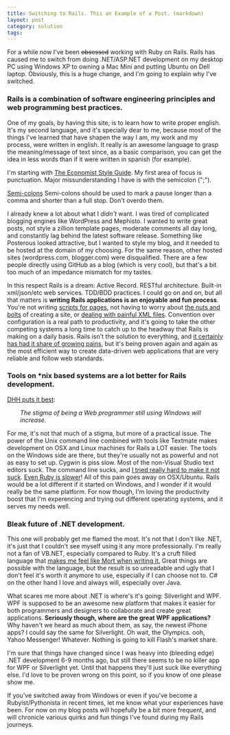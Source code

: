 ```yaml
--- 
title: Switching to Rails. This an Example of a Post. (markdown)
layout: post
category: solution
tags: 
---
```


For a while now I've been <span style="text-decoration: line-through;">obsessed</span>
working with Ruby on Rails. Rails has caused me to switch from doing .NET/ASP.NET development
on my desktop PC using Windows XP to owning a Mac Mini and putting Ubuntu on Dell laptop.
Obviously, this is a huge change, and I'm going to explain why I've switched.

<h3>Rails is a combination of software engineering principles and web programming best practices.</h3>

One of my goals, by having this site, is to learn how to write proper english.
It's my second language, and it's specially dear to me, because most of the
things I've learned that have shapen the way I am, my work and my process,
were written in english.  It really is an awesome language to grasp the
meaning/message of text since, as a basic comparison, you can get the idea in
less words than if it were written in spanish (for example).

I'm starting with
<a href="http://www.economist.com/research/StyleGuide/">The Economist Style Guide</a>.
My first area of focus is punctuation. Major missunderstanding I have is
with the semicolon (";").

<a href="http://www.economist.com/research/styleGuide/index.cfm?page=805705">Semi-colons</a>
Semi-colons should be used to mark a pause longer than a comma and shorter than
a full stop. Don't overdo them.

I already knew a lot about what I *didn't* want. I was tired of complicated
blogging engines like WordPress and Mephisto. I wanted to write great posts,
not style a zillion template pages, moderate comments all day long, and
constantly lag behind the latest software release. Something like Posterous
looked attractive, but I wanted to style my blog, and it needed to be hosted
at the domain of my choosing. For the same reason, other hosted sites
(wordpress.com, blogger.com) were disqualified. There are a few people
directly using GitHub as a blog (which is very cool), but that's a bit
too much of an impedance mismatch for my tastes.

In this respect Rails is a dream: Active Record. RESTful architecture.
Built-in xml/json/etc web services. TDD/BDD practices. I could go on and on, but all
that matters is <strong>writing Rails applications is an enjoyable</strong> <strong>and
fun process</strong>. You're not writing <a href="http://www.php.net/">scripts for pages</a>,
not having to worry about <a href="http://asp.net">the nuts and bolts</a> of creating a site, or <a href="http://java.sun.com/products/ejb/">dealing with painful XML files</a>. Convention over configuration is a real path to productivity, and it's going to take the other competing systems a long time to catch up to the headway that Rails is making on a daily basis. Rails isn't the solution to everything, and <a href="http://www.zeitgeist.com/wp-content/uploads/2008/06/failwhale.png">it certainly has had it share of growing pains</a>, but it's being proven again and again as the most efficient way to create data-driven web applications that are very reliable and follow web standards.

<h3>Tools on *nix based systems are a lot better for Rails development.</h3>
<a href="http://java.sys-con.com/node/313594">DHH puts it best</a>:
<p style="padding-left: 30px;"><em>The stigma of being a Web programmer still using Windows will increase.</em></p>

For me, it's not that much of a stigma, but more of a practical issue. The power of the Unix command line combined with tools like Textmate makes development on OSX and Linux machines for Rails a LOT easier. The tools on the Windows side are there, but they're usually not as powerful and not as easy to set up. Cygwin is piss slow. Most of the non-Visual Studio text editors suck. The command line sucks, and <a href="http://litanyagainstfear.com/blog/2008/03/20/pimping-the-windows-command-line/">I tried really hard to make it not suck</a>. <a href="http://blog.mmediasys.com/2008/03/06/is-windows-a-supported-platform-for-ruby-i-guess-not/"> Even Ruby is slower</a>! All of this pain goes away on OSX/Ubuntu. Rails would be a lot different if it started on Windows, and I wonder if it would really be the same platform. For now though, I'm loving the productivity boost that I'm experencing and trying out different operating systems, and it serves my needs well.

<h3>Bleak future of .NET development.</h3>

This one will probably get me flamed the most. It's not that I don't like .NET, it's just that I couldn't see myself using it any more professionally. I'm really not a fan of VB.NET, especially compared to Ruby. It's a cruft filled language that <a href="http://www.panopticoncentral.net/archive/2007/11/14/22589.aspx">makes me feel like Mort when writing it.</a> Great things are possible with the language, but the result is so unreadable and ugly that I don't feel it's worth it anymore to use, especially if I can choose not to. C# on the other hand I love and always will, especially over Java.

What scares me more about .NET is where's it's going: Silverlight and WPF. WPF is supposed to be an awesome new platform that makes it easier for both programmers and designers to collaborate and create great applications.<strong> Seriously though, where are the great WPF applications? </strong>Why haven't we heard as much about them, as say, the newest iPhone apps? I could say the same for Silverlight. Oh wait, the Olympics. ooh, Yahoo Messenger! Whatever. Nothing is going to kill Flash's market share.

I'm sure that things have changed since I was heavy into (bleeding edge) .NET development 6-9 months ago, but still there seems to be no killer app for WPF or Silverlight yet. Until that happens they'll just suck like everything else. I'd love to be proven wrong on this point, so if you know of one please show me.

If you've switched away from Windows or even if you've become a Rubyist/Pythonista in recent times, let me know what your experiences have been. For now on my blog posts will hopefully be a bit more frequent, and will chronicle various quirks and fun things I've found during my Rails journeys.
